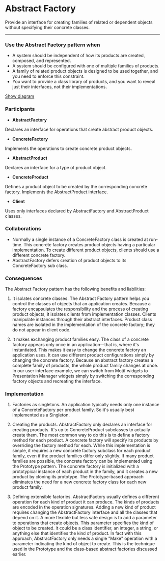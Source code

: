 # Abstract Factory

Provide an interface for creating families of related or dependent objects without specifying their concrete classes.

---

### Use the Abstract Factory pattern when

- A system should be independent of how its products are created, composed, and represented.
- A system should be configured with one of multiple families of products.
- A family of related product objects is designed to be used together, and you need to enforce this constraint.
- You want to provide a class library of products, and you want to reveal just their interfaces, not their implementations.

[Show diagram](./abstract_factory.png)

### Participants

- __AbstractFactory__

Declares an interface for operations that create abstract product objects.

- __ConcreteFactory__

Implements the operations to create concrete product objects.


- __AbstractProduct__

Declares an interface for a type of product object.

- __ConcreteProduct__

Defines a product object to be created by the corresponding concrete factory.
Implements the AbstractProduct interface.

- __Client__

Uses only interfaces declared by AbstractFactory and AbstractProduct classes.

### Collaborations

- Normally a single instance of a ConcreteFactory class is created at run-time. This concrete factory creates product objects having a particular implementation. To create different product objects, clients should use a different concrete factory.
- AbstractFactory defers creation of product objects to its ConcreteFactory sub class.

### Consequences

The Abstract Factory pattern has the following benefits and liabilities:

1. It isolates concrete classes. The Abstract Factory pattern helps you control the classes of objects that an application creates. Because a factory encapsulates the responsibility and the process of creating product objects, it isolates clients from implementation classes. Clients manipulate instances through their abstract interfaces. Product class names are isolated in the implementation of the concrete factory; they do not appear in client code.

2. It makes exchanging product families easy. The class of a concrete factory appears only once in an application—that is, where it's instantiated. This makes it easy to change the concrete factory an application uses. It can use different product configurations simply by changing the concrete factory. Because an abstract factory creates a complete family of products, the whole product family changes at once. In our user interface example, we can switch from Motif widgets to Presentation Manager widgets simply by switching the corresponding factory objects and recreating the interface.

### Implementation

1. Factories as singletons. An application typically needs only one instance of a ConcreteFactory per product family. So it's usually best implemented as a Singleton.

2. Creating the products. AbstractFactory only declares an interface for creating products. It's up to ConcreteProduct subclasses to actually create them. The most common way to do this is to define a factory method for each product. A concrete factory will specify its products by overriding the factory method for each. While this implementation is simple, it requires a new concrete factory subclass for each product family, even if the product families differ only slightly.
If many product families are possible, the concrete factory can be implemented using the Prototype pattern. The concrete factory is initialized with a prototypical instance of each product in the family, and it creates a new product by cloning its prototype. The Prototype-based approach eliminates the need for a new concrete factory class for each new product family.

3. Defining extensible factories. AbstractFactory usually defines a different operation for each kind of product it can produce. The kinds of products are encoded in the operation signatures. Adding a new kind of product requires changing the AbstractFactory interface and all the classes that depend on it.
A more flexible but less safe design is to add a parameter to operations that create objects. This parameter specifies the kind of object to be created. It could be a class identifier, an integer, a string, or anything else that identifies the kind of product. In fact with this approach, AbstractFactory only needs a single "Make" operation with a parameter indicating the kind of object to create. This is the technique used in the Prototype and the class-based abstract factories discussed earlier.

